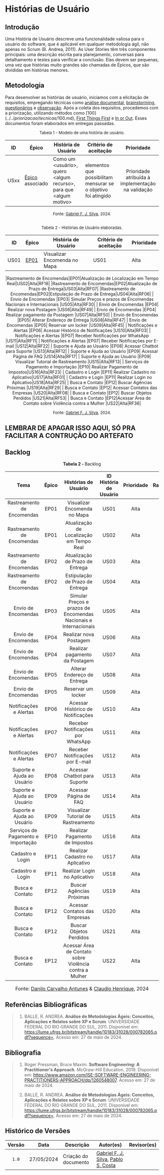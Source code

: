 # Histórias de Usuário

## Introdução

Uma História de Usuário descreve uma funcionalidade valiosa para o usuário do software, que é aplicável em qualquer metodologia ágil, não apenas no Scrum (B. Andrea, 2011). As User Stories têm três componentes principais: uma descrição escrita para planejamento, conversas para detalhamento e testes para verificar a conclusão. Elas devem ser pequenas, uma vez que histórias muito grandes são chamadas de Épicos, que são divididas em histórias menores.

## Metodologia

Para desenvolver as histórias de usuário, iniciamos com a elicitação de requisitos, empregando técnicas como [análise documental](../../elicitacao/tecnicas/analise-documental.md), [brainstorming](../../elicitacao/tecnicas/brainstorming.md), [questionários](../../elicitacao/tecnicas/questionario.md) e [observação](../../elicitacao/tecnicas/observacao.md). Após a coleta dos requisitos, procedemos com a priorização, utilizando métodos como [$100](../../priorizacao/tecnicas/$100.md), [First Things First](../../priorizacao/tecnicas/firstThingsFirst.md) e [In or Out](../../priorizacao/tecnicas/inorout.md). Esses documentos foram elaborados em entregas passadas.

<font size="2"><p style="text-align: center">Tabela 1 - Modelo de uma história de usuário.</p></font>

<center>

| ID | Épico | História de Usuário | Critério de aceitação | Prioridade |
| :--: | ---- | ---- | ---- | :---: |
| USxx | [Épico]() associado | Como um <usuário\>, quero <algum recurso\>, para que <algum motivo\> | elementos que possibilitam mensurar se o objetivo foi atingido | Prioridade atribuída à implementação na validação | 

</center>

<font size="2"><p style="text-align: center">Fonte: [Gabriel F. J. Silva](https://github.com/MMcLovin), 2024.</p></font>

## 

<font size="2"><p style="text-align: center">Tabela 2 - Histórias de Usuário elaboradas.</p></font>

<center>

| ID | Épico | História de Usuário | Critério de aceitação | Prioridade |
| :--: | ---- | ---- | ---- | ---- | 
| US01 | [EP01][epicos] | Visualizar Encomenda no Mapa | US01 | Alta |


|Rastreamento de Encomendas|EP01|Atualização de Localização em Tempo Real|US02|Alta|RF18|
|Rastreamento de Encomendas|EP02|Atualização de Prazo de Entrega|US03|Alta|RF07|
|Rastreamento de Encomendas|EP02|Estipulação de Prazo de Entrega|US04|Alta|RF06|
| Envio de Encomendas |EP03| Simular Preços e prazos de Encomendas Nacionais e Internacionais |US05|Alta|RF30|
| Envio de Encomendas |EP04| Realizar nova Postagem |US06|Alta|RF49|
| Envio de Encomendas |EP04| Realizar pagamento da Postagem |US07|Alta|RF50|
| Envio de Encomendas |EP05| Alterar Endereço de Entrega |US08|Alta|RF47|
| Envio de Encomendas |EP05| Reservar um locker |US09|Alta|RF45|
| Notificações e Alertas |EP06| Acessar Histórico de Notificações |US10|Alta|RF03|
| Notificações e Alertas |EP07| Receber Notificações por WhatsApp |US11|Alta|RF11|
| Notificações e Alertas |EP07| Receber Notificações por E-mail |US12|Alta|RF22|
| Suporte e Ajuda ao Usuário |EP08| Acessar Chatbot para Suporte |US13|Alta|RF12|
| Suporte e Ajuda ao Usuário |EP09| Acessar Página de FAQ |US14|Alta|RF17|
| Suporte e Ajuda ao Usuário |EP09| Visualizar Tutorial de Rastreamento |US15|Alta|RF13|
| Serviços de Pagamento e Importação |EP10| Realizar Pagamento de Impostos|US16|Alta|RF23|
| Cadastro e Login |EP11| Realizar Cadastro no Aplicativo|US17|Alta|RF01|
| Cadastro e Login |EP11| Realizar Login no Aplicativo|US18|Alta|RF25|
| Busca e Contato |EP12| Buscar Agências Próximas |US19|Alta|RF29|
| Busca e Contato |EP12| Acessar Contatos das Empresas |US20|Alta|RF08|
| Busca e Contato |EP12| Buscar Objetos Perdidos |US21|Alta|RF53|
| Busca e Contato |EP12|Acessar Área de Contato sobre Violência contra a Mulher |US22|Alta|RF36|

</center>

<font size="2"><p style="text-align: center">Fonte: [Gabriel F. J. Silva](https://github.com/MMcLovin), 2024.</p></font>

## LEMBRAR DE APAGAR ISSO AQUI, SÓ PRA FACILITAR A CONTRUÇÃO DO ARTEFATO
## Backlog

<p align="center" > <strong> Tabela 2 - </strong>Backlog</font></p>

<center>

|Tema|Épico|Histórias de Usuário|ID História de Usuário|Prioridade|Rastreabilidade|
|:--:|:--:|:--:|:--:|:--:|:--:|
|Rastreamento de Encomendas|EP01|Visualizar Encomenda no Mapa|US01|Alta|RF18|
|Rastreamento de Encomendas|EP01|Atualização de Localização em Tempo Real|US02|Alta|RF18|
|Rastreamento de Encomendas|EP02|Atualização de Prazo de Entrega|US03|Alta|RF07|
|Rastreamento de Encomendas|EP02|Estipulação de Prazo de Entrega|US04|Alta|RF06|
| Envio de Encomendas |EP03| Simular Preços e prazos de Encomendas Nacionais e Internacionais |US05|Alta|RF30|
| Envio de Encomendas |EP04| Realizar nova Postagem |US06|Alta|RF49|
| Envio de Encomendas |EP04| Realizar pagamento da Postagem |US07|Alta|RF50|
| Envio de Encomendas |EP05| Alterar Endereço de Entrega |US08|Alta|RF47|
| Envio de Encomendas |EP05| Reservar um locker |US09|Alta|RF45|
| Notificações e Alertas |EP06| Acessar Histórico de Notificações |US10|Alta|RF03|
| Notificações e Alertas |EP07| Receber Notificações por WhatsApp |US11|Alta|RF11|
| Notificações e Alertas |EP07| Receber Notificações por E-mail |US12|Alta|RF22|
| Suporte e Ajuda ao Usuário |EP08| Acessar Chatbot para Suporte |US13|Alta|RF12|
| Suporte e Ajuda ao Usuário |EP09| Acessar Página de FAQ |US14|Alta|RF17|
| Suporte e Ajuda ao Usuário |EP09| Visualizar Tutorial de Rastreamento |US15|Alta|RF13|
| Serviços de Pagamento e Importação |EP10| Realizar Pagamento de Impostos|US16|Alta|RF23|
| Cadastro e Login |EP11| Realizar Cadastro no Aplicativo|US17|Alta|RF01|
| Cadastro e Login |EP11| Realizar Login no Aplicativo|US18|Alta|RF25|
| Busca e Contato |EP12| Buscar Agências Próximas |US19|Alta|RF29|
| Busca e Contato |EP12| Acessar Contatos das Empresas |US20|Alta|RF08|
| Busca e Contato |EP12| Buscar Objetos Perdidos |US21|Alta|RF53|
| Busca e Contato |EP12|Acessar Área de Contato sobre Violência contra a Mulher |US22|Alta|RF36|

</center>

<font size="3"><p style="text-align: center">Fonte: [Danilo Carvalho Antunes](https://github.com/Danilo-Carvalho-Antunes) & [Claudio Henrique][ClaudioGH], 2024</p></font>

## Referências Bibliográficas
> 1. BALLE, R. ANDREA. **Análise de Metodologias Ágeis: Conceitos, Aplicações e Relatos sobre XP e Scrum**. UNIVERSIDADE FEDERAL DO RIO GRANDE DO SUL, 2011. Disponível em: <https://lume.ufrgs.br/bitstream/handle/10183/31028/000782065.pdf?sequence=>. Acesso em: 27 de maio de 2024.

## Bibliografia

> 1. Roger Pressman, Bruce Maxim. **Software Engineering: A Practitioner's Approach**. McGraw-Hill Education, 2019. Disponível em: <https://www.amazon.com/ISE-SOFTWARE-ENGINEERING-PRACTITIONERS-APPROACH/dp/1260548007>. Acesso em: 27 de maio de 2024.
>
> 2. BALLE, R. ANDREA. **Análise de Metodologias Ágeis: Conceitos, Aplicações e Relatos sobre XP e Scrum**. UNIVERSIDADE FEDERAL DO RIO GRANDE DO SUL, 2011. Disponível em: <https://lume.ufrgs.br/bitstream/handle/10183/31028/000782065.pdf?sequence=>. Acesso em: 27 de maio de 2024.

## Histórico de Versões

| Versão | Data | Descrição | Autor(es) | Revisor(es) |
| :----: | :--: | --------- | ----------- | ------ |
| `1.0`  | 27/05/2024 | Criação do documento | [Gabriel F. J. Silva](https://github.com/MMcLovin), [Pablo S. Costa][PabloGH]  |   |


[ClaudioGH]: https://github.com/claudiohsc
[DaniloGH]: https://github.com/Danilo-Carvalho-Antunes
[EliasGH]: https://github.com/EliasOliver21
[GabrielBGH]: https://github.com/Bertolazi
[GabrielFGH]: https://github.com/MMcLovin
[PabloGH]: https://github.com/pabloheika
[RicardoGH]: https://www.github.com/avmricardo
[temas]: [https://interacao-humano-computador.github.io/2024.1-Correios/modelagem/agil/backlog/#temas]
[epicos]: [https://interacao-humano-computador.github.io/2024.1-Correios/modelagem/agil/backlog/#epicos]